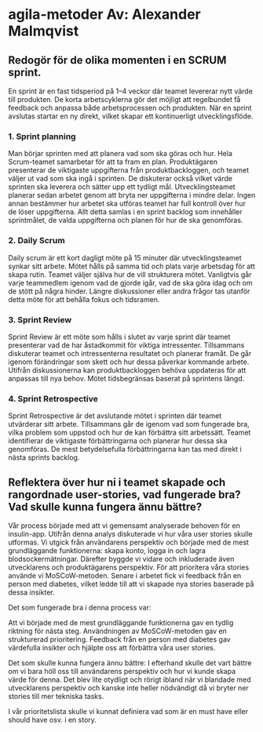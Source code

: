 # agila-metoder Av: Alexander Malmqvist

## Redogör för de olika momenten i en SCRUM sprint.

En sprint är en fast tidsperiod på 1–4 veckor där teamet levererar nytt värde till produkten. De korta arbetscyklerna gör det möjligt att regelbundet få feedback och anpassa både arbetsprocessen och produkten. När en sprint avslutas startar en ny direkt, vilket skapar ett kontinuerligt utvecklingsflöde.

### 1. Sprint planning
Man börjar sprinten med att planera vad som ska göras och hur. Hela Scrum-teamet samarbetar för att ta fram en plan. Produktägaren presenterar de viktigaste uppgifterna från produktbackloggen, och teamet väljer ut vad som ska ingå i sprinten. De diskuterar också vilket värde sprinten ska leverera och sätter upp ett tydligt mål. Utvecklingsteamet planerar sedan arbetet genom att bryta ner uppgifterna i mindre delar. Ingen annan bestämmer hur arbetet ska utföras teamet har full kontroll över hur de löser uppgifterna. Allt detta samlas i en sprint backlog som innehåller sprintmålet, de valda uppgifterna och planen för hur de ska genomföras.

### 2. Daily Scrum
Daily scrum är ett kort dagligt möte på 15 minuter där utvecklingsteamet synkar sitt arbete. Mötet hålls på samma tid och plats varje arbetsdag för att skapa rutin. Teamet väljer själva hur de vill strukturera mötet. Vanligtvis går varje teammedlem igenom vad de gjorde igår, vad de ska göra idag och om de stött på några hinder. Längre diskussioner eller andra frågor tas utanför detta möte för att behålla fokus och tidsramen.

### 3. Sprint Review
Sprint Review är ett möte som hålls i slutet av varje sprint där teamet presenterar vad de har åstadkommit för viktiga intressenter. Tillsammans diskuterar teamet och intressenterna resultatet och planerar framåt. De går igenom förändringar som skett och hur dessa påverkar kommande arbete. Utifrån diskussionerna kan produktbackloggen behöva uppdateras för att anpassas till nya behov. Mötet tidsbegränsas baserat på sprintens längd.

### 4. Sprint Retrospective
Sprint Retrospective är det avslutande mötet i sprinten där teamet utvärderar sitt arbete. Tillsammans går de igenom vad som fungerade bra, vilka problem som uppstod och hur de kan förbättra sitt arbetssätt. Teamet identifierar de viktigaste förbättringarna och planerar hur dessa ska genomföras. De mest betydelsefulla förbättringarna kan tas med direkt i nästa sprints backlog.

## Reflektera över hur ni i teamet skapade och rangordnade user-stories, vad fungerade bra? Vad skulle kunna fungera ännu bättre?
Vår process började med att vi gemensamt analyserade behoven för en insulin-app. Utifrån denna analys diskuterade vi hur våra user stories skulle utformas. Vi utgick från användarens perspektiv och började med de mest grundläggande funktionerna: skapa konto, logga in och lagra blodsockermätningar. Därefter byggde vi vidare och inkluderade även utvecklarens och produktägarens perspektiv. För att prioritera våra stories använde vi MoSCoW-metoden. Senare i arbetet fick vi feedback från en person med diabetes, vilket ledde till att vi skapade nya stories baserade på dessa insikter.

Det som fungerade bra i denna process var:

Att vi började med de mest grundläggande funktionerna gav en tydlig riktning för nästa steg.
Användningen av MoSCoW-metoden gav en strukturerad prioritering.
Feedback från en person med diabetes gav värdefulla insikter och hjälpte oss att förbättra våra user stories.

Det som skulle kunna fungera ännu bättre:
I efterhand skulle det vart bättre om vi bara höll oss till användarens perspektiv och hur vi kunde skapa värde för denna. Det blev lite otydligt och rörigt ibland när vi blandade med utvecklarens perspektiv och kanske inte heller nödvändigt då vi bryter ner stories till mer tekniska tasks.

I vår prioritetslista skulle vi kunnat definiera vad som är en must have eller should  have osv. i en story.






